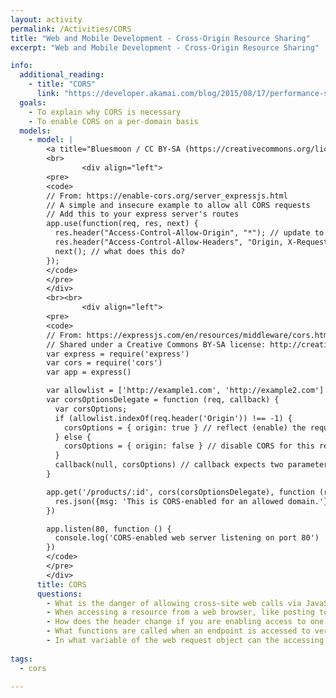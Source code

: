 ```yaml
---
layout: activity
permalink: /Activities/CORS
title: "Web and Mobile Development - Cross-Origin Resource Sharing"
excerpt: "Web and Mobile Development - Cross-Origin Resource Sharing"

info:
  additional_reading:
    - title: "CORS"
      link: "https://developer.akamai.com/blog/2015/08/17/performance-single-page-apps"
  goals: 
    - To explain why CORS is necessary
    - To enable CORS on a per-domain basis
  models:
    - model: |
        <a title="Bluesmoon / CC BY-SA (https://creativecommons.org/licenses/by-sa/4.0)" href="https://commons.wikimedia.org/wiki/File:Flowchart_showing_Simple_and_Preflight_XHR.svg"><img width="512" alt="Flowchart showing Simple and Preflight XHR" src="https://upload.wikimedia.org/wikipedia/commons/thumb/c/ca/Flowchart_showing_Simple_and_Preflight_XHR.svg/512px-Flowchart_showing_Simple_and_Preflight_XHR.svg.png"></a>
        <br>
                <div align="left">
        <pre>
        <code>
        // From: https://enable-cors.org/server_expressjs.html
        // A simple and insecure example to allow all CORS requests
        // Add this to your express server's routes
        app.use(function(req, res, next) {
          res.header("Access-Control-Allow-Origin", "*"); // update to match the domain you will make the request from
          res.header("Access-Control-Allow-Headers", "Origin, X-Requested-With, Content-Type, Accept");
          next(); // what does this do?
        });
        </code>
        </pre>
        </div>        
        <br><br>
                <div align="left">
        <pre>
        <code>
        // From: https://expressjs.com/en/resources/middleware/cors.html
        // Shared under a Creative Commons BY-SA license: http://creativecommons.org/licenses/by-sa/3.0/us/
        var express = require('express')
        var cors = require('cors')
        var app = express()

        var allowlist = ['http://example1.com', 'http://example2.com']
        var corsOptionsDelegate = function (req, callback) {
          var corsOptions;
          if (allowlist.indexOf(req.header('Origin')) !== -1) {
            corsOptions = { origin: true } // reflect (enable) the requested origin in the CORS response, sending a Access-Control-Allow-Origin header
          } else {
            corsOptions = { origin: false } // disable CORS for this request
          }
          callback(null, corsOptions) // callback expects two parameters: error and options
        }

        app.get('/products/:id', cors(corsOptionsDelegate), function (req, res, next) {
          res.json({msg: 'This is CORS-enabled for an allowed domain.'})
        })

        app.listen(80, function () {
          console.log('CORS-enabled web server listening on port 80')
        })
        </code>
        </pre>
        </div>
      title: CORS
      questions:
        - What is the danger of allowing cross-site web calls via JavaScript from a webpage?
        - When accessing a resource from a web browser, like posting to a form on another server, you may receive a Cross-Domain error from your browser.  What header is passed with the HTTP request to specify the originating host, and what header is sent to allow CORS in the response?
        - How does the header change if you are enabling access to one or more specific hosts, rather than any?
        - What functions are called when an endpoint is accessed to verify CORS for a particular host?
        - In what variable of the web request object can the accessing hostname be found?        
        
tags:
  - cors
  
---
```



